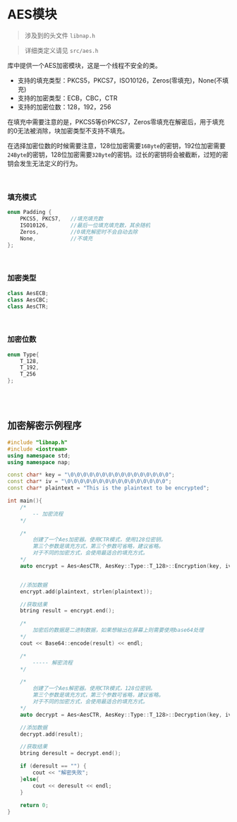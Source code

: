 # AES模块

>  涉及到的头文件 `libnap.h`

> 详细类定义请见  `src/aes.h`

库中提供一个AES加密模块，这是一个线程不安全的类。

* 支持的填充类型：PKCS5，PKCS7，ISO10126，Zeros(零填充)，None(不填充)
* 支持的加密类型：ECB，CBC，CTR
* 支持的加密位数：128，192，256

在填充中需要注意的是，PKCS5等价PKCS7，Zeros零填充在解密后，用于填充的0无法被消除，块加密类型不支持不填充。

在选择加密位数的时候需要注意，128位加密需要`16Byte`的密钥，192位加密需要`24Byte`的密钥，128位加密需要`32Byte`的密钥。过长的密钥将会被截断，过短的密钥会发生无法定义的行为。

<br/>

### 填充模式

```c++
enum Padding {
    PKCS5, PKCS7,	//填充填充数
    ISO10126,		//最后一位填充填充数，其余随机
    Zeros,			//0填充解密时不会自动去除
    None,			//不填充
};
```

<br/>

### 加密类型

```c++
class AesECB;
class AesCBC;
class AesCTR;
```

<br/>

###  加密位数

```c++
enum Type{
    T_128,
    T_192, 
    T_256
};
```

<br/>

<br/>

##  加密解密示例程序

```c++
#include "libnap.h"
#include <iostream>
using namespace std;
using namespace nap;

const char* key = "\0\0\0\0\0\0\0\0\0\0\0\0\0\0\0\0";
const char* iv = "\0\0\0\0\0\0\0\0\0\0\0\0\0\0\0\0";
const char* plaintext = "This is the plaintext to be encrypted";

int main(){
	/*
		-- 加密流程
	*/

	/*
		创建了一个Aes加密器。使用CTR模式，使用128位密钥。
		第三个参数是填充方式，第三个参数可省略，建议省略。
		对于不同的加密方式，会使用最适合的填充方式。
	*/
	auto encrypt = Aes<AesCTR, AesKey::Type::T_128>::Encryption(key, iv);


	//添加数据
	encrypt.add(plaintext, strlen(plaintext));

	//获取结果
	btring result = encrypt.end();

	/*
		加密后的数据是二进制数据，如果想输出在屏幕上则需要使用base64处理
	*/
	cout << Base64::encode(result) << endl;

	/*
		----- 解密流程
	*/

	/*
		创建了一个Aes解密器。使用CTR模式，128位密钥。
		第三个参数是填充方式，第三个参数可省略，建议省略。
		对于不同的加密方式，会使用最适合的填充方式。
	*/
	auto decrypt = Aes<AesCTR, AesKey::Type::T_128>::Decryption(key, iv);

	//添加数据
	decrypt.add(result);

	//获取结果
	btring deresult = decrypt.end();

	if (deresult == "") {
		cout << "解密失败";
	}else{
		cout << deresult << endl;
	}
    
    return 0;
}

```